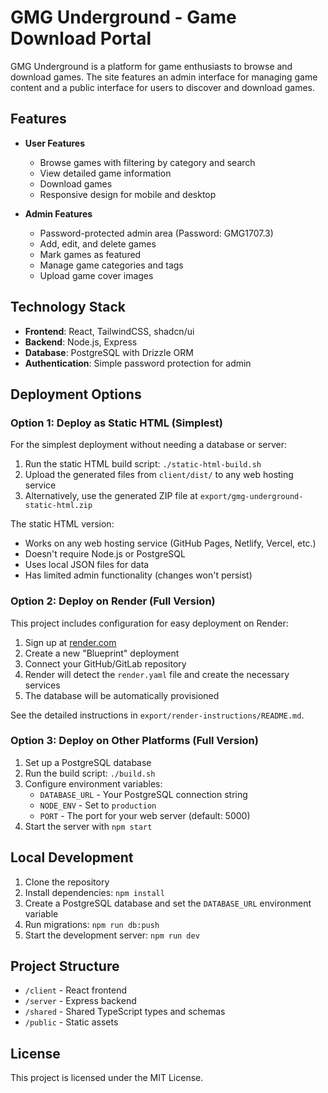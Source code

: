 # GMG Underground - Game Download Portal

GMG Underground is a platform for game enthusiasts to browse and download games. The site features an admin interface for managing game content and a public interface for users to discover and download games.

## Features

- **User Features**
  - Browse games with filtering by category and search
  - View detailed game information
  - Download games
  - Responsive design for mobile and desktop

- **Admin Features**
  - Password-protected admin area (Password: GMG1707.3)
  - Add, edit, and delete games
  - Mark games as featured
  - Manage game categories and tags
  - Upload game cover images

## Technology Stack

- **Frontend**: React, TailwindCSS, shadcn/ui
- **Backend**: Node.js, Express
- **Database**: PostgreSQL with Drizzle ORM
- **Authentication**: Simple password protection for admin

## Deployment Options

### Option 1: Deploy as Static HTML (Simplest)

For the simplest deployment without needing a database or server:

1. Run the static HTML build script: `./static-html-build.sh`
2. Upload the generated files from `client/dist/` to any web hosting service
3. Alternatively, use the generated ZIP file at `export/gmg-underground-static-html.zip`

The static HTML version:
- Works on any web hosting service (GitHub Pages, Netlify, Vercel, etc.)
- Doesn't require Node.js or PostgreSQL
- Uses local JSON files for data
- Has limited admin functionality (changes won't persist)

### Option 2: Deploy on Render (Full Version)

This project includes configuration for easy deployment on Render:

1. Sign up at [render.com](https://render.com)
2. Create a new "Blueprint" deployment
3. Connect your GitHub/GitLab repository
4. Render will detect the `render.yaml` file and create the necessary services
5. The database will be automatically provisioned

See the detailed instructions in `export/render-instructions/README.md`.

### Option 3: Deploy on Other Platforms (Full Version)

1. Set up a PostgreSQL database
2. Run the build script: `./build.sh`
3. Configure environment variables:
   - `DATABASE_URL` - Your PostgreSQL connection string
   - `NODE_ENV` - Set to `production`
   - `PORT` - The port for your web server (default: 5000)
4. Start the server with `npm start`

## Local Development

1. Clone the repository
2. Install dependencies: `npm install`
3. Create a PostgreSQL database and set the `DATABASE_URL` environment variable
4. Run migrations: `npm run db:push`
5. Start the development server: `npm run dev`

## Project Structure

- `/client` - React frontend
- `/server` - Express backend
- `/shared` - Shared TypeScript types and schemas
- `/public` - Static assets

## License

This project is licensed under the MIT License.